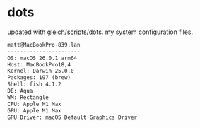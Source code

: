 # dots

updated with [gleich/scripts/dots](https://github.com/gleich/scripts/tree/main/dots). my system configuration files.

```txt
matt@MacBookPro-839.lan 
----------------------- 
OS: macOS 26.0.1 arm64 
Host: MacBookPro18,4 
Kernel: Darwin 25.0.0 
Packages: 197 (brew) 
Shell: fish 4.1.2 
DE: Aqua 
WM: Rectangle 
CPU: Apple M1 Max 
GPU: Apple M1 Max 
GPU Driver: macOS Default Graphics Driver
```